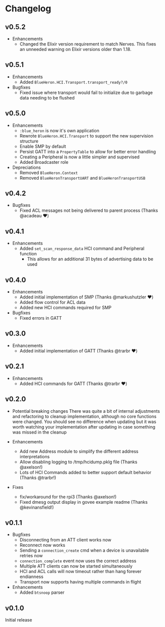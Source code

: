 # Changelog

## v0.5.2
* Enhancements
  * Changed the Elixir version requirement to match Nerves.
  This fixes an unneeded warning on Elixir versions older than 1.18.

## v0.5.1

* Enhancements
  * Added `BlueHeron.HCI.Transport.transport_ready?/0`
* Bugfixes
  * Fixed issue where transport would fail to initialize due to garbage data needing
    to be flushed

## v0.5.0

* Enhancements
  * `:blue_heron` is now it's own application
  * Rewrote `BlueHeron.HCI.Transport` to support the new supervision structure
  * Enable SMP by default
  * Persist GATT into a `PropertyTable` to allow for better error handling
  * Creating a Peripheral is now a little simpler and supervised
  * Added Broadcaster role
* Depreciations
  * Removed `BlueHeron.Context`
  * Removed `BlueHeronTransportUART` and `BlueHeronTransportUSB`

## v0.4.2

* Bugfixes
  * Fixed ACL messages not being delivered to parent process (Thanks @acadeau ❤️)

## v0.4.1

* Enhancements
  * Added `set_scan_response_data` HCI command and Peripheral function
    * This allows for an additional 31 bytes of advertising data to be used

## v0.4.0

* Enhancements
  * Added initial implementation of SMP (Thanks @markushutzler ❤️)
  * Added flow control for ACL data
  * Added new HCI commands required for SMP
* Bugfixes
  * Fixed errors in GATT

## v0.3.0

* Enhancements
  * Added initial implementation of GATT (Thanks @trarbr ❤️)

## v0.2.1

* Enhancements
  * Added HCI commands for GATT (Thanks @trarbr ❤️)

## v0.2.0

* Potential breaking changes
  There was quite a bit of internal adjustments and refactoring to cleanup
  implementation, although no core functions were changed. You should see
  no difference when updating but it was worth watching your implementation
  after updating in case something was missed in the cleanup

* Enhancements
  * Add new Address module to simplify the different address interpretations
  * Allow disabling logging to /tmp/hcidump.pklg file (Thanks @axelson!)
  * Lots of HCI Commands added to better support default behavior (Thanks @trarbr!)

* Fixes
  * fix/workaround for the rpi3 (Thanks @axelson!)
  * Fixed dmesg output display in govee example readme (Thanks @kevinansfield!)

## v0.1.1

* Bugfixes
  * Disconnecting from an ATT client works now
  * Reconnect now works
  * Sending a `connection_create` cmd when a device is unavailable
    retries now
  * `connection_complete` event now uses the correct address
  * Multiple ATT clients can now be started simultaneously
  * HCI and ACL calls will now timeout rather than hang forever
    endianness
  * Transport now supports having multiple commands in flight
* Enhancements
  * Added `btsnoop` parser

## v0.1.0

Initial release
